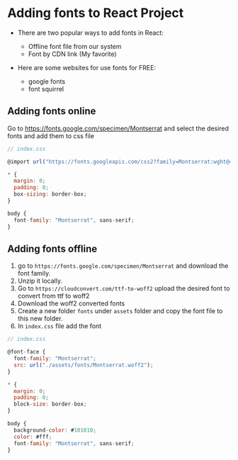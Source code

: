 # Adding fonts to React Project

- There are two popular ways to add fonts in React:

  - Offline font file from our system
  - Font by CDN link (My favorite)

- Here are some websites for use fonts for FREE:
  - google fonts
  - font squirrel

## Adding fonts online

Go to https://fonts.google.com/specimen/Montserrat and select the desired fonts and add them to css file

```javascript
// index.css

@import url("https://fonts.googleapis.com/css2?family=Montserrat:wght@400;500;600;700;800&display=swap");

* {
  margin: 0;
  padding: 0;
  box-sizing: border-box;
}

body {
  font-family: "Montserrat", sans-serif;
}


```

## Adding fonts offline

1. go to `https://fonts.google.com/specimen/Montserrat` and download the font family.
2. Unzip it locally.
3. Go to `https://cloudconvert.com/ttf-to-woff2` upload the desired font to convert from ttf to woff2
4. Download the woff2 converted fonts
5. Create a new folder `fonts` under `assets` folder and copy the font file to this new folder.
6. In `index.css` file add the font

```javascript
// index.css

@font-face {
  font-family: "Montserrat";
  src: url("./assets/fonts/Montserrat.woff2");
}

* {
  margin: 0;
  padding: 0;
  block-size: border-box;
}

body {
  background-color: #101010;
  color: #fff;
  font-family: "Montserrat", sans-serif;
}

```
